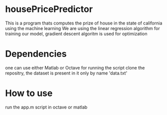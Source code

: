 # housePricePredictor
This is a program thats computes the prize of house in the state of california using the machine learning 
We are using the linear regression algorithm for training our model, gradient descent algoritm is used for optimization
# Dependencies 
one can use either Matlab or Octave for running the script
clone the repositry, the  dataset is present in it only by name 'data.txt'
# How to use
run the app.m script in octave or matlab
